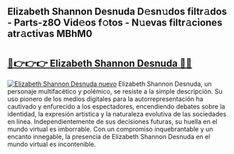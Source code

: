 ## Elizabeth Shannon Desnuda D𝚎sn𝚞dos filtr𝚊dos - Parts-z8O Vid𝚎os f𝚘tos - N𝚞evas filtr𝚊ciones atr𝚊ctivas MBhM0

# <h2><a href="http://mb8jg4.tromn.icu/?c=Elizabeth+Shannon+Desnuda">🔗👉👉👉 Elizabeth Shannon Desnuda 🔗🔗</a></h2>

[![Elizabeth Shannon Desnuda nuevo](https://i.imgur.com/pEAQMta.gif)](http://mb8jg4.tromn.icu/?c=Elizabeth+Shannon+Desnuda)
Elizabeth Shannon Desnuda, un personaje multifacético y polémico, se resiste a la simple descripción. Su uso pionero de los medios digitales para la autorrepresentación ha cautivado y enfurecido a los espectadores, encendiendo debates sobre la identidad, la expresión artística y la naturaleza evolutiva de las sociedades en línea. Independientemente de sus decisiones futuras, su huella en el mundo virtual es imborrable. Con un compromiso inquebrantable y un encanto innegable, la presencia de Elizabeth Shannon Desnuda en el mundo virtual es incontenible.
